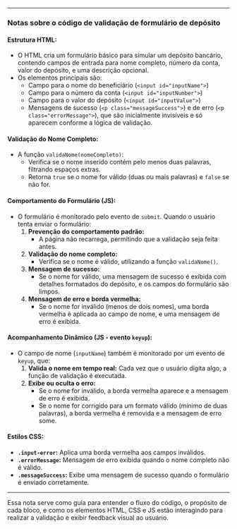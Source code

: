 

---

### **Notas sobre o código de validação de formulário de depósito**

#### **Estrutura HTML:**
- O HTML cria um formulário básico para simular um depósito bancário, contendo campos de entrada para nome completo, número da conta, valor do depósito, e uma descrição opcional.
- Os elementos principais são:
  - Campo para o nome do beneficiário (`<input id="inputName">`)
  - Campo para o número da conta (`<input id="inputNumber">`)
  - Campo para o valor do depósito (`<input id="inputValue">`)
  - Mensagens de sucesso (`<p class="messageSuccess">`) e de erro (`<p class="errorMessage">`), que são inicialmente invisíveis e só aparecem conforme a lógica de validação.

#### **Validação do Nome Completo:**
- A função `validaNome(nomeCompleto)`:
  - Verifica se o nome inserido contém pelo menos duas palavras, filtrando espaços extras.
  - Retorna `true` se o nome for válido (duas ou mais palavras) e `false` se não for.

#### **Comportamento do Formulário (JS):**
- O formulário é monitorado pelo evento de `submit`. Quando o usuário tenta enviar o formulário:
  1. **Prevenção do comportamento padrão:** 
     - A página não recarrega, permitindo que a validação seja feita antes.
  2. **Validação do nome completo:**
     - Verifica se o nome é válido, utilizando a função `validaNome()`.
  3. **Mensagem de sucesso:**
     - Se o nome for válido, uma mensagem de sucesso é exibida com detalhes formatados do depósito, e os campos do formulário são limpos.
  4. **Mensagem de erro e borda vermelha:**
     - Se o nome for inválido (menos de dois nomes), uma borda vermelha é aplicada ao campo de nome, e uma mensagem de erro é exibida.
  
#### **Acompanhamento Dinâmico (JS - evento `keyup`):**
- O campo de nome (`inputName`) também é monitorado por um evento de `keyup`, que:
  1. **Valida o nome em tempo real:** Cada vez que o usuário digita algo, a função de validação é executada.
  2. **Exibe ou oculta o erro:**
     - Se o nome for inválido, a borda vermelha aparece e a mensagem de erro é exibida.
     - Se o nome for corrigido para um formato válido (mínimo de duas palavras), a borda vermelha é removida e a mensagem de erro some.

#### **Estilos CSS:**
- **`.input-error`:** Aplica uma borda vermelha aos campos inválidos.
- **`.errorMessage`:** Mensagem de erro exibida quando o nome completo não é válido.
- **`.messageSuccess`:** Exibe uma mensagem de sucesso quando o formulário é enviado corretamente.

---

Essa nota serve como guia para entender o fluxo do código, o propósito de cada bloco, e como os elementos HTML, CSS e JS estão interagindo para realizar a validação e exibir feedback visual ao usuário.